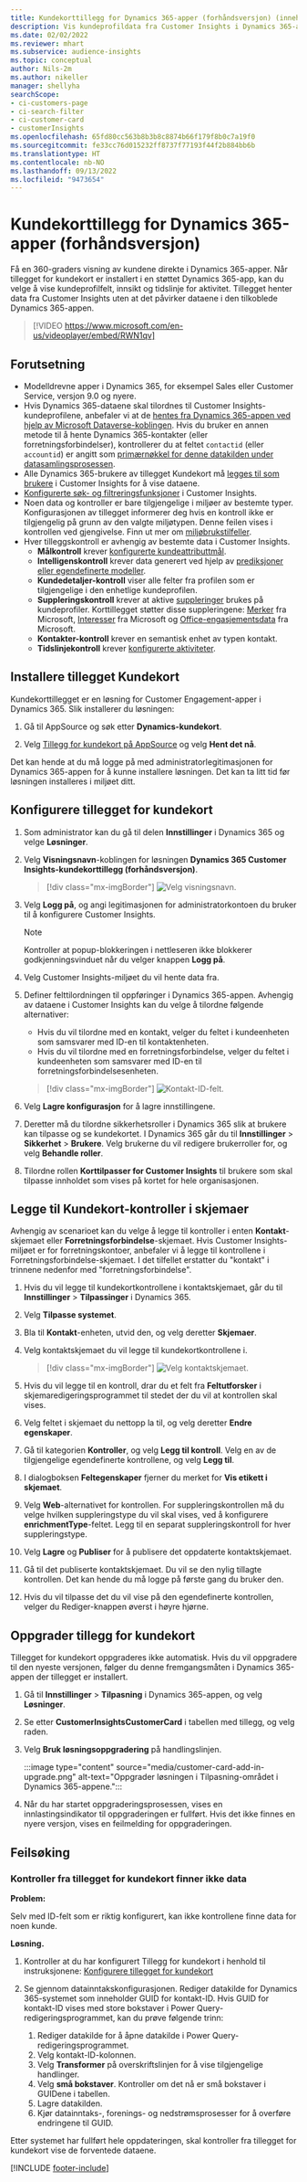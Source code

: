 ```yaml
---
title: Kundekorttillegg for Dynamics 365-apper (forhåndsversjon) (inneholder video)
description: Vis kundeprofildata fra Customer Insights i Dynamics 365-apper med dette tillegget.
ms.date: 02/02/2022
ms.reviewer: mhart
ms.subservice: audience-insights
ms.topic: conceptual
author: Nils-2m
ms.author: nikeller
manager: shellyha
searchScope:
- ci-customers-page
- ci-search-filter
- ci-customer-card
- customerInsights
ms.openlocfilehash: 65fd80cc563b8b3b8c8874b66f179f8b0c7a19f0
ms.sourcegitcommit: fe33cc76d015232ff8737f77193f44f2b884bb6b
ms.translationtype: HT
ms.contentlocale: nb-NO
ms.lasthandoff: 09/13/2022
ms.locfileid: "9473654"
---
```

# <a name="customer-card-add-in-for-dynamics-365-apps-preview"></a>Kundekorttillegg for Dynamics 365-apper (forhåndsversjon)

Få en 360-graders visning av kundene direkte i Dynamics 365-apper. Når tillegget for kundekort er installert i en støttet Dynamics 365-app, kan du velge å vise kundeprofilfelt, innsikt og tidslinje for aktivitet. Tillegget henter data fra Customer Insights uten at det påvirker dataene i den tilkoblede Dynamics 365-appen.

> [!VIDEO https://www.microsoft.com/en-us/videoplayer/embed/RWN1qv]

## <a name="prerequisites"></a>Forutsetning

- Modelldrevne apper i Dynamics 365, for eksempel Sales eller Customer Service, versjon 9.0 og nyere.
- Hvis Dynamics 365-dataene skal tilordnes til Customer Insights-kundeprofilene, anbefaler vi at de [hentes fra Dynamics 365-appen ved hjelp av Microsoft Dataverse-koblingen](connect-power-query.md). Hvis du bruker en annen metode til å hente Dynamics 365-kontakter (eller forretningsforbindelser), kontrollerer du at feltet `contactid` (eller `accountid`) er angitt som [primærnøkkel for denne datakilden under datasamlingsprosessen](map-entities.md#select-primary-key-and-semantic-type-for-attributes).
- Alle Dynamics 365-brukere av tillegget Kundekort må [legges til som brukere](permissions.md) i Customer Insights for å vise dataene.
- [Konfigurerte søk- og filtreringsfunksjoner](search-filter-index.md) i Customer Insights.
- Noen data og kontroller er bare tilgjengelige i miljøer av bestemte typer. Konfigurasjonen av tillegget informerer deg hvis en kontroll ikke er tilgjengelig på grunn av den valgte miljøtypen. Denne feilen vises i kontrollen ved gjengivelse. Finn ut mer om [miljøbrukstilfeller](work-with-business-accounts.md).
- Hver tilleggskontroll er avhengig av bestemte data i Customer Insights.
  - **Målkontroll** krever [konfigurerte kundeattributtmål](measures.md).
  - **Intelligenskontroll** krever data generert ved hjelp av [prediksjoner eller egendefinerte modeller](predictions-overview.md).
  - **Kundedetaljer-kontroll** viser alle felter fra profilen som er tilgjengelige i den enhetlige kundeprofilen.
  - **Suppleringskontroll** krever at aktive [suppleringer](enrichment-hub.md) brukes på kundeprofiler. Korttillegget støtter disse suppleringene: [Merker](enrichment-microsoft.md) fra Microsoft, [Interesser](enrichment-microsoft.md) fra Microsoft og [Office-engasjementsdata](enrichment-office.md) fra Microsoft.
  - **Kontakter-kontroll** krever en semantisk enhet av typen kontakt.
  - **Tidslinjekontroll** krever [konfigurerte aktiviteter](activities.md).

## <a name="install-the-customer-card-add-in"></a>Installere tillegget Kundekort

Kundekorttillegget er en løsning for Customer Engagement-apper i Dynamics 365. Slik installerer du løsningen:

1. Gå til AppSource og søk etter **Dynamics-kundekort**.

1. Velg [Tillegg for kundekort på AppSource](https://appsource.microsoft.com/product/dynamics-365/mscrm.dynamics_365_customer_insights_customer_card_addin?tab=Overview) og velg **Hent det nå**.

Det kan hende at du må logge på med administratorlegitimasjonen for Dynamics 365-appen for å kunne installere løsningen. Det kan ta litt tid før løsningen installeres i miljøet ditt.

## <a name="configure-the-customer-card-add-in"></a>Konfigurere tillegget for kundekort

1. Som administrator kan du gå til delen **Innstillinger** i Dynamics 365 og velge **Løsninger**.

1. Velg **Visningsnavn**-koblingen for løsningen **Dynamics 365 Customer Insights-kundekorttillegg (forhåndsversjon)**.

   > [!div class="mx-imgBorder"]
   > ![Velg visningsnavn.](media/select-display-name.png "Velg visningsnavn.")

1. Velg **Logg på**, og angi legitimasjonen for administratorkontoen du bruker til å konfigurere Customer Insights.

   > [!NOTE]
   > Kontroller at popup-blokkeringen i nettleseren ikke blokkerer godkjenningsvinduet når du velger knappen **Logg på**.

1. Velg Customer Insights-miljøet du vil hente data fra.

1. Definer felttilordningen til oppføringer i Dynamics 365-appen. Avhengig av dataene i Customer Insights kan du velge å tilordne følgende alternativer:
   - Hvis du vil tilordne med en kontakt, velger du feltet i kundeenheten som samsvarer med ID-en til kontaktenheten.
   - Hvis du vil tilordne med en forretningsforbindelse, velger du feltet i kundeenheten som samsvarer med ID-en til forretningsforbindelsesenheten.

   > [!div class="mx-imgBorder"]
   > ![Kontakt-ID-felt.](media/contact-id-field.png "Kontakt-ID-felt.")

1. Velg **Lagre konfigurasjon** for å lagre innstillingene.

1. Deretter må du tilordne sikkerhetsroller i Dynamics 365 slik at brukere kan tilpasse og se kundekortet. I Dynamics 365 går du til **Innstillinger** > **Sikkerhet** > **Brukere**. Velg brukerne du vil redigere brukerroller for, og velg **Behandle roller**.

1. Tilordne rollen **Korttilpasser for Customer Insights** til brukere som skal tilpasse innholdet som vises på kortet for hele organisasjonen.

## <a name="add-customer-card-controls-to-forms"></a>Legge til Kundekort-kontroller i skjemaer

Avhengig av scenarioet kan du velge å legge til kontroller i enten **Kontakt**-skjemaet eller **Forretningsforbindelse**-skjemaet. Hvis Customer Insights-miljøet er for forretningskontoer, anbefaler vi å legge til kontrollene i Forretningsforbindelse-skjemaet. I det tilfellet erstatter du "kontakt" i trinnene nedenfor med "forretningsforbindelse".

1. Hvis du vil legge til kundekortkontrollene i kontaktskjemaet, går du til **Innstillinger** > **Tilpassinger** i Dynamics 365.

1. Velg **Tilpasse systemet**.

1. Bla til **Kontakt**-enheten, utvid den, og velg deretter **Skjemaer**.

1. Velg kontaktskjemaet du vil legge til kundekortkontrollene i.

    > [!div class="mx-imgBorder"]
    > ![Velg kontaktskjemaet.](media/contact-active-forms.png "Velg kontaktskjemaet.")

1. Hvis du vil legge til en kontroll, drar du et felt fra **Feltutforsker** i skjemaredigeringsprogrammet til stedet der du vil at kontrollen skal vises.

1. Velg feltet i skjemaet du nettopp la til, og velg deretter **Endre egenskaper**.

1. Gå til kategorien **Kontroller**, og velg **Legg til kontroll**. Velg en av de tilgjengelige egendefinerte kontrollene, og velg **Legg til**.

1. I dialogboksen **Feltegenskaper** fjerner du merket for **Vis etikett i skjemaet**.

1. Velg **Web**-alternativet for kontrollen. For suppleringskontrollen må du velge hvilken suppleringstype du vil skal vises, ved å konfigurere **enrichmentType**-feltet. Legg til en separat suppleringskontroll for hver suppleringstype.

1. Velg **Lagre** og **Publiser** for å publisere det oppdaterte kontaktskjemaet.

1. Gå til det publiserte kontaktskjemaet. Du vil se den nylig tillagte kontrollen. Det kan hende du må logge på første gang du bruker den.

1. Hvis du vil tilpasse det du vil vise på den egendefinerte kontrollen, velger du Rediger-knappen øverst i høyre hjørne.

## <a name="upgrade-customer-card-add-in"></a>Oppgrader tillegg for kundekort

Tillegget for kundekort oppgraderes ikke automatisk. Hvis du vil oppgradere til den nyeste versjonen, følger du denne fremgangsmåten i Dynamics 365-appen der tillegget er installert.

1. Gå til **Innstillinger** > **Tilpasning** i Dynamics 365-appen, og velg **Løsninger**.

1. Se etter **CustomerInsightsCustomerCard** i tabellen med tillegg, og velg raden.

1. Velg **Bruk løsningsoppgradering** på handlingslinjen.

   :::image type="content" source="media/customer-card-add-in-upgrade.png" alt-text="Oppgrader løsningen i Tilpasning-området i Dynamics 365-appene.":::

1. Når du har startet oppgraderingsprosessen, vises en innlastingsindikator til oppgraderingen er fullført. Hvis det ikke finnes en nyere versjon, vises en feilmelding for oppgraderingen.

## <a name="troubleshooting"></a>Feilsøking

### <a name="controls-from-customer-card-add-in-dont-find-data"></a>Kontroller fra tillegget for kundekort finner ikke data

**Problem:**

Selv med ID-felt som er riktig konfigurert, kan ikke kontrollene finne data for noen kunde.  

**Løsning.**

1. Kontroller at du har konfigurert Tillegg for kundekort i henhold til instruksjonene: [Konfigurere tillegget for kundekort](#configure-the-customer-card-add-in)

1. Se gjennom datainntakskonfigurasjonen. Rediger datakilde for Dynamics 365-systemet som inneholder GUID for kontakt-ID. Hvis GUID for kontakt-ID vises med store bokstaver i Power Query-redigeringsprogrammet, kan du prøve følgende trinn:
    1. Rediger datakilde for å åpne datakilde i Power Query-redigeringsprogrammet.
    1. Velg kontakt-ID-kolonnen.
    1. Velg **Transformer** på overskriftslinjen for å vise tilgjengelige handlinger.
    1. Velg **små bokstaver**. Kontroller om det nå er små bokstaver i GUIDene i tabellen.
    1. Lagre datakilden.
    1. Kjør datainntaks-, forenings- og nedstrømsprosesser for å overføre endringene til GUID.

Etter systemet har fullført hele oppdateringen, skal kontroller fra tillegget for kundekort vise de forventede dataene.

[!INCLUDE [footer-include](includes/footer-banner.md)]
